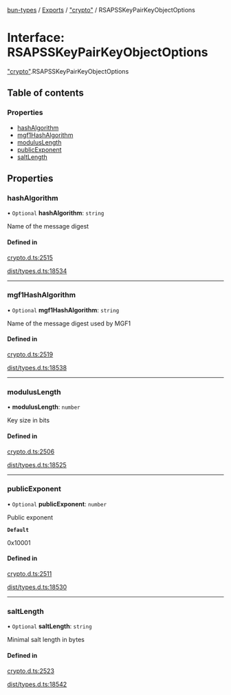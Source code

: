 [bun-types](https://github.com/oven-sh/bun-types/blob/master/api-docs/README.md) / [Exports](https://github.com/oven-sh/bun-types/blob/master/api-docs/modules.md) / ["crypto"](https://github.com/oven-sh/bun-types/blob/master/api-docs/modules/crypto_.md) / RSAPSSKeyPairKeyObjectOptions

# Interface: RSAPSSKeyPairKeyObjectOptions

["crypto"](https://github.com/oven-sh/bun-types/blob/master/api-docs/modules/crypto_.md).RSAPSSKeyPairKeyObjectOptions

## Table of contents

### Properties

- [hashAlgorithm](https://github.com/oven-sh/bun-types/blob/master/api-docs/interfaces/crypto_.RSAPSSKeyPairKeyObjectOptions.md#hashalgorithm)
- [mgf1HashAlgorithm](https://github.com/oven-sh/bun-types/blob/master/api-docs/interfaces/crypto_.RSAPSSKeyPairKeyObjectOptions.md#mgf1hashalgorithm)
- [modulusLength](https://github.com/oven-sh/bun-types/blob/master/api-docs/interfaces/crypto_.RSAPSSKeyPairKeyObjectOptions.md#moduluslength)
- [publicExponent](https://github.com/oven-sh/bun-types/blob/master/api-docs/interfaces/crypto_.RSAPSSKeyPairKeyObjectOptions.md#publicexponent)
- [saltLength](https://github.com/oven-sh/bun-types/blob/master/api-docs/interfaces/crypto_.RSAPSSKeyPairKeyObjectOptions.md#saltlength)

## Properties

### hashAlgorithm

• `Optional` **hashAlgorithm**: `string`

Name of the message digest

#### Defined in

[crypto.d.ts:2515](https://github.com/valgaze/bun-types/blob/6f8dbf8/crypto.d.ts#L2515)

[dist/types.d.ts:18534](https://github.com/valgaze/bun-types/blob/6f8dbf8/dist/types.d.ts#L18534)

___

### mgf1HashAlgorithm

• `Optional` **mgf1HashAlgorithm**: `string`

Name of the message digest used by MGF1

#### Defined in

[crypto.d.ts:2519](https://github.com/valgaze/bun-types/blob/6f8dbf8/crypto.d.ts#L2519)

[dist/types.d.ts:18538](https://github.com/valgaze/bun-types/blob/6f8dbf8/dist/types.d.ts#L18538)

___

### modulusLength

• **modulusLength**: `number`

Key size in bits

#### Defined in

[crypto.d.ts:2506](https://github.com/valgaze/bun-types/blob/6f8dbf8/crypto.d.ts#L2506)

[dist/types.d.ts:18525](https://github.com/valgaze/bun-types/blob/6f8dbf8/dist/types.d.ts#L18525)

___

### publicExponent

• `Optional` **publicExponent**: `number`

Public exponent

**`Default`**

0x10001

#### Defined in

[crypto.d.ts:2511](https://github.com/valgaze/bun-types/blob/6f8dbf8/crypto.d.ts#L2511)

[dist/types.d.ts:18530](https://github.com/valgaze/bun-types/blob/6f8dbf8/dist/types.d.ts#L18530)

___

### saltLength

• `Optional` **saltLength**: `string`

Minimal salt length in bytes

#### Defined in

[crypto.d.ts:2523](https://github.com/valgaze/bun-types/blob/6f8dbf8/crypto.d.ts#L2523)

[dist/types.d.ts:18542](https://github.com/valgaze/bun-types/blob/6f8dbf8/dist/types.d.ts#L18542)
